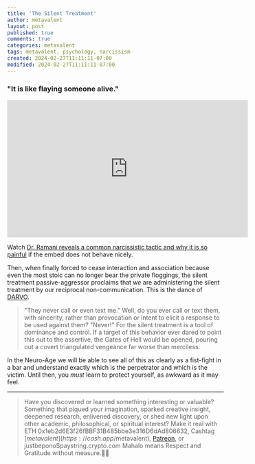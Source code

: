 ```yaml
---
title: 'The Silent Treatment'
author: metavalent
layout: post
published: true
comments: true
categories: metavalent
tags: metavalent, psychology, narcissism
created: 2024-02-27T11:11:11-07:00
modified: 2024-02-27T11:11:11-07:00
---
```


### "It is like flaying someone alive."

<!-- YouTube Player -->
<iframe id="ytplayer" type="text/html" class="center"loading="lazy" width="560" height="320" src="https://www.youtube.com/embed/WYo1enwGWXQ" frameborder="0"></iframe>

Watch [Dr. Ramani reveals a common narcissistic tactic and why it is so painful](https://youtu.be/WYo1enwGWXQ) if the embed does not behave nicely.

Then, when finally forced to cease interaction and association because even the most stoic can no longer bear the private floggings, the silent treatment passive-aggressor proclaims that *we* are administering the silent treatment by our reciprocal non-communication. This is the dance of [DARVO](https://metavalent.com/metavalent/2024/02/26/11-11-11-Cultures-of-Complicity.html).

> "They never call or even text me." Well, do you ever call or text them, with sincerity, rather than provocation or intent to elicit a response to be used against them? "Never!" For the silent treatment is a tool of dominance and control. If a target of this behavior ever dared to point this out to the assertive, the Gates of Hell would be opened, pouring out a covert triangulated vengeance far worse than merciless.

In the Neuro-Age we will be able to see all of this as clearly as a fist-fight in a bar and understand exactly which is the perpetrator and which is the victim. Until then, you *must* learn to protect yourself, as awkward as it may feel.

---
> Have you discovered or learned something interesting or valuable? Something that piqued your imagination, sparked creative insight, deepened research, enlivened discovery, or shed new light upon other academic, philosophical, or spiritual interest? Make it real with ETH 0x1eb2d6E3f26fBBF31B485bbe3e316D6dAd806632, Cashtag [$metavalent](https://cash.app/$metavalent), [Patreon](https://patreon.com/metavalent), or justbepono$paystring.crypto.com Mahalo means Respect and Gratitude without measure.🙏🏼



